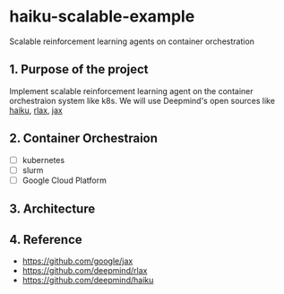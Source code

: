 # haiku-scalable-example
Scalable reinforcement learning agents on container orchestration

## 1. Purpose of the project
Implement scalable reinforcement learning agent on the container orchestraion system like k8s.
We will use Deepmind's open sources like [haiku](https://github.com/deepmind/dm-haiku), [rlax](https://github.com/deepmind/rlax), [jax](https://github.com/google/jax)

## 2. Container Orchestraion
- [ ] kubernetes
- [ ] slurm
- [ ] Google Cloud Platform

## 3. Architecture

## 4. Reference

- https://github.com/google/jax
- https://github.com/deepmind/rlax
- https://github.com/deepmind/haiku
